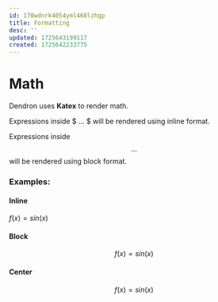 ```yaml
---
id: 170wdnrk4054yml468lzhgp
title: Formatting
desc: ''
updated: 1725643199117
created: 1725642233775
---
```

# Math
Dendron uses **Katex** to render math.

Expressions inside $ ... $ will be rendered using inline format.

Expressions inside $$ ... $$ will be rendered using block format.

### Examples:

#### Inline
$f(x)=sin(x)$

#### Block
$$f(x) = sin(x)$$

#### Center
$$
f(x) = sin(x)
$$